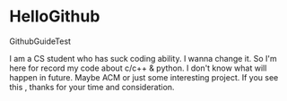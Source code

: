 # HelloGithub
GithubGuideTest

I am a CS student who has suck coding ability.
I wanna change it.
So I'm here for record my code about c/c++ & python.
I don't know what will happen in future.
Maybe ACM or just some interesting project.
If you see this , thanks for your time and consideration.
